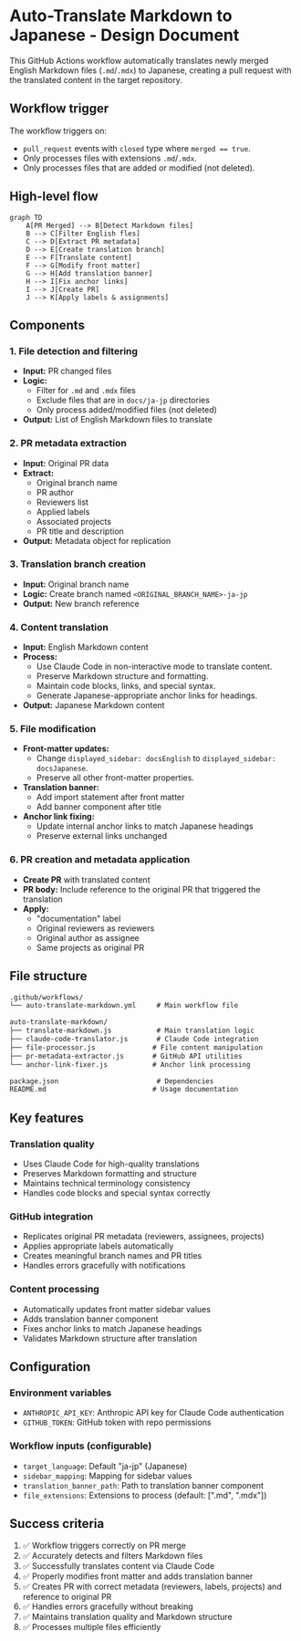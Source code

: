 # Auto-Translate Markdown to Japanese - Design Document

This GitHub Actions workflow automatically translates newly merged English Markdown files (`.md`/`.mdx`) to Japanese, creating a pull request with the translated content in the target repository.

## Workflow trigger

The workflow triggers on:

- `pull_request` events with `closed` type where `merged == true`.
- Only processes files with extensions `.md`/`.mdx`.
- Only processes files that are added or modified (not deleted).

## High-level flow

```mermaid
graph TD
    A[PR Merged] --> B[Detect Markdown files]
    B --> C[Filter English fles]
    C --> D[Extract PR metadata]
    D --> E[Create translation branch]
    E --> F[Translate content]
    F --> G[Modify front matter]
    G --> H[Add translation banner]
    H --> I[Fix anchor links]
    I --> J[Create PR]
    J --> K[Apply labels & assignments]
```

## Components

### 1. File detection and filtering

- **Input:** PR changed files
- **Logic:**
  - Filter for `.md` and `.mdx` files
  - Exclude files that are in `docs/ja-jp` directories
  - Only process added/modified files (not deleted)
- **Output:** List of English Markdown files to translate

### 2. PR metadata extraction

- **Input:** Original PR data
- **Extract:**
  - Original branch name
  - PR author
  - Reviewers list
  - Applied labels
  - Associated projects
  - PR title and description
- **Output:** Metadata object for replication

### 3. Translation branch creation

- **Input:** Original branch name
- **Logic:** Create branch named `<ORIGINAL_BRANCH_NAME>-ja-jp`
- **Output:** New branch reference

### 4. Content translation

- **Input:** English Markdown content
- **Process:**
  - Use Claude Code in non-interactive mode to translate content.
  - Preserve Markdown structure and formatting.
  - Maintain code blocks, links, and special syntax.
  - Generate Japanese-appropriate anchor links for headings.
- **Output:** Japanese Markdown content

### 5. File modification

- **Front-matter updates:**
  - Change `displayed_sidebar: docsEnglish` to `displayed_sidebar: docsJapanese`.
  - Preserve all other front-matter properties.
- **Translation banner:**
  - Add import statement after front matter
  - Add banner component after title
- **Anchor link fixing:**
  - Update internal anchor links to match Japanese headings
  - Preserve external links unchanged

### 6. PR creation and metadata application

- **Create PR** with translated content
- **PR body:** Include reference to the original PR that triggered the translation
- **Apply:**
  - "documentation" label
  - Original reviewers as reviewers
  - Original author as assignee
  - Same projects as original PR

## File structure

```markdown
.github/workflows/
└── auto-translate-markdown.yml     # Main workflow file

auto-translate-markdown/
├── translate-markdown.js           # Main translation logic
├── claude-code-translator.js       # Claude Code integration
├── file-processor.js              # File content manipulation
├── pr-metadata-extractor.js       # GitHub API utilities
└── anchor-link-fixer.js           # Anchor link processing

package.json                        # Dependencies
README.md                          # Usage documentation
```

## Key features

### Translation quality

- Uses Claude Code for high-quality translations
- Preserves Markdown formatting and structure
- Maintains technical terminology consistency
- Handles code blocks and special syntax correctly

### GitHub integration

- Replicates original PR metadata (reviewers, assignees, projects)
- Applies appropriate labels automatically
- Creates meaningful branch names and PR titles
- Handles errors gracefully with notifications

### Content processing

- Automatically updates front matter sidebar values
- Adds translation banner component
- Fixes anchor links to match Japanese headings
- Validates Markdown structure after translation

## Configuration

### Environment variables

- `ANTHROPIC_API_KEY`: Anthropic API key for Claude Code authentication
- `GITHUB_TOKEN`: GitHub token with repo permissions

### Workflow inputs (configurable)

- `target_language`: Default "ja-jp" (Japanese)
- `sidebar_mapping`: Mapping for sidebar values
- `translation_banner_path`: Path to translation banner component
- `file_extensions`: Extensions to process (default: [".md", ".mdx"])

## Success criteria

1. ✅ Workflow triggers correctly on PR merge
2. ✅ Accurately detects and filters Markdown files
3. ✅ Successfully translates content via Claude Code
4. ✅ Properly modifies front matter and adds translation banner
5. ✅ Creates PR with correct metadata (reviewers, labels, projects) and reference to original PR
6. ✅ Handles errors gracefully without breaking
7. ✅ Maintains translation quality and Markdown structure
8. ✅ Processes multiple files efficiently
